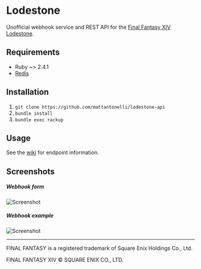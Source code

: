# Lodestone

Unofficial webhook service and REST API for the [Final Fantasy XIV Lodestone](https://na.finalfantasyxiv.com/lodestone/).

## Requirements
* Ruby ~> 2.4.1
* [Redis](https://redis.io/)

## Installation
1. `git clone https://github.com/mattantonelli/lodestone-api`
2. `bundle install`
3. `bundle exec rackup`

## Usage

See the [wiki](https://github.com/mattantonelli/lodestone-api/wiki) for endpoint information.

## Screenshots

##### Webhook form

![Screenshot](https://i.imgur.com/SRt0oH4.png)

##### Webhook example

![Screenshot](https://i.imgur.com/NNO14jL.png)

---

FINAL FANTASY is a registered trademark of Square Enix Holdings Co., Ltd.

FINAL FANTASY XIV © SQUARE ENIX CO., LTD.
